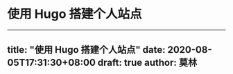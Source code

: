 # 使用 Hugo 搭建个人站点

---
title: "使用 Hugo 搭建个人站点"
date: 2020-08-05T17:31:30+08:00
draft: true
author: 莫林
---


